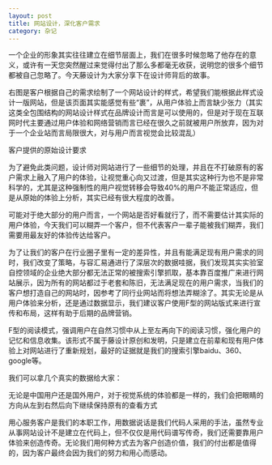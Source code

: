 ```yaml
---
layout: post
title: 网站设计，深化客户需求
category: 杂记
---
```



一个企业的形象其实往往建立在细节层面上，我们在很多时候忽略了他存在的意义，或许有一天您突然醒过来觉得付出了那么多都毫无收获，说明您的很多个细节都被自己忽略了。今天藤设计为大家分享下在设计师背后的故事。

右图是客户根据自己的需求绘制了一个网站设计的样式，希望我们能根据此样式设计一版网站，但是该页面其实能感觉有些“裹”，从用户体验上而言缺少张力（其实这类全包围结构的网站设计样式在品牌设计而言是可以使用的，但是对于现在互联网时代主要通过用户体验和网络营销而言已经在很久之前就被用户所放弃，因为对于一个企业站而言局限很大，对与用户而言视觉会比较混乱）

客户提供的原始设计要求

为了避免此类问题，设计师对网站进行了一些细节的处理，并且在不打破原有的客户需求上融入了用户的体验，让视觉重心向又过渡，但是其实这种行为也不是非常科学的，尤其是这种强制性的用户视觉转移会导致40%的用户不能正常适应，但是从原始的体验上分析，其实已经有很大程度的改善。

可能对于绝大部分的用户而言，一个网站是否好看就行了，而不需要估计其实际的用户体验，今天我们可以糊弄一个客户，但不代表客户一辈子能被我们糊弄，我们需要用最友好的体验传达给客户。

为了让我们的客户在行业圈子里有一定的差异性，并且有能满足现有用户需求的同时，我们改变了策略，与容汇易通进行了深层次的数据哇据，我们发现其实实验室自控领域的企业绝大部分都无法正常的被搜索引擎抓取，基本靠百度推广来进行网站展示，因为所有的网站都过于老套和陈旧，无法满足现在的用户需求，当我们的客户想打造自己的网站时，因参考了同行业网站而将想法弄糊涂了。其实无论是从用户体验来分析，还是通过数据显示，我们建议客户使用F型的网站版式来进行宣传和布局，这样有助于后期的品牌营销。

F型的阅读模式，强调用户在自然习惯中从上至左再向下的阅读习惯，强化用户的记忆和信息收集。该形式不属于藤设计原创和发明，只是建立在前辈和现有用户体验上对网站进行了重新规划，最好的证据就是我们的搜索引擎baidu、360、google等。

我们可以拿几个真实的数据给大家：

无论是中国用户还是国外用户，对于视觉系统的体验都是一样的，我们会把眼睛的方向从左到右然后向下继续保持原有的查看方式

用心服务客户是我们的本职工作，用数据说话是我们代码人采用的手法，虽然专业从事网站设计不是建立在代码上，但不仅仅是用代码谱写传奇，我们还需要靠用户体验来创造传奇。无论我们用何种方式去为客户创造价值，我们的付出都是值得的，因为客户最终会因为我们的努力和用心而感动。
